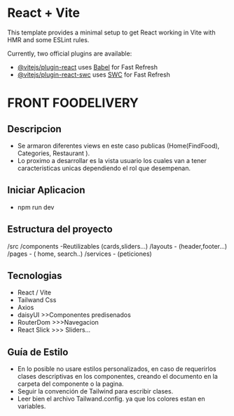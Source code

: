 # React + Vite

This template provides a minimal setup to get React working in Vite with HMR and some ESLint rules.

Currently, two official plugins are available:

- [@vitejs/plugin-react](https://github.com/vitejs/vite-plugin-react/blob/main/packages/plugin-react/README.md) uses [Babel](https://babeljs.io/) for Fast Refresh
- [@vitejs/plugin-react-swc](https://github.com/vitejs/vite-plugin-react-swc) uses [SWC](https://swc.rs/) for Fast Refresh

# FRONT FOODELIVERY

## Descripcion
 - Se armaron diferentes views en este caso publicas (Home(FindFood), Categories, Restaurant ).
 - Lo proximo a desarrollar es la vista usuario los cuales van a tener caracteristicas unicas dependiendo el rol que desempenan. 



## Iniciar Aplicacion 
 - npm run dev


## Estructura del proyecto 
 /src
    /components -Reutilizables (cards,sliders...)
    /layouts  - (header,footer...)
    /pages - ( home, search..)
    /services - (peticiones)


## Tecnologias
 - React / Vite
 - Tailwand Css
 - Axios
 - daisyUI >>Componentes predisenados
 - RouterDom >>>Navegacion
 - React Slick >>> Sliders...



 ## Guía de Estilo

- En lo posible no usare estilos personalizados, en caso de requerirlos clases descriptivas en los componentes, creando el documento en la carpeta del componente o la pagina.
- Seguir la convención de Tailwind para escribir clases.
- Leer bien el archivo Tailwand.config. ya que los colores estan en variables.
